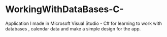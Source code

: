 # WorkingWithDataBases-C-
Application I made in Microsoft Visual Studio - C# for learning to work with databases , calendar data and make a simple design for the app.
